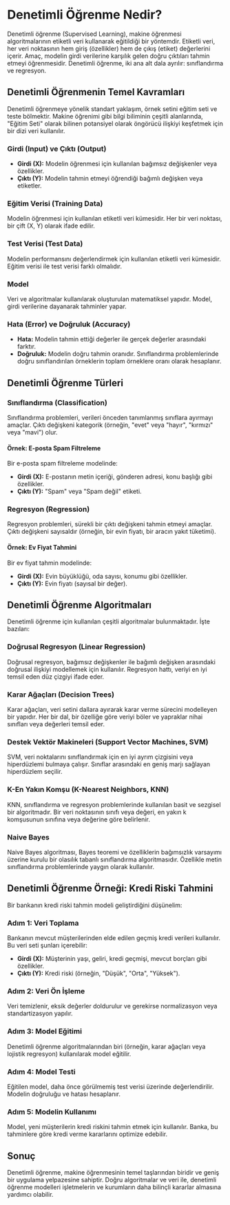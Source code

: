 # Denetimli Öğrenme Nedir?

Denetimli öğrenme (Supervised Learning), makine öğrenmesi algoritmalarının etiketli veri kullanarak eğitildiği bir yöntemdir. Etiketli veri, her veri noktasının hem giriş (özellikler) hem de çıkış (etiket) değerlerini içerir. Amaç, modelin girdi verilerine karşılık gelen doğru çıktıları tahmin etmeyi öğrenmesidir. Denetimli öğrenme, iki ana alt dala ayrılır: sınıflandırma ve regresyon.

## Denetimli Öğrenmenin Temel Kavramları
Denetimli öğrenmeye yönelik standart yaklaşım, örnek setini eğitim seti ve teste bölmektir. Makine öğrenimi gibi bilgi biliminin çeşitli alanlarında, "Eğitim Seti" olarak bilinen potansiyel olarak öngörücü ilişkiyi keşfetmek için bir dizi veri kullanılır. 

### Girdi (Input) ve Çıktı (Output)
- **Girdi (X):** Modelin öğrenmesi için kullanılan bağımsız değişkenler veya özellikler.
- **Çıktı (Y):** Modelin tahmin etmeyi öğrendiği bağımlı değişken veya etiketler.

### Eğitim Verisi (Training Data)
Modelin öğrenmesi için kullanılan etiketli veri kümesidir. Her bir veri noktası, bir çift (X, Y) olarak ifade edilir.

### Test Verisi (Test Data)
Modelin performansını değerlendirmek için kullanılan etiketli veri kümesidir. Eğitim verisi ile test verisi farklı olmalıdır.

### Model
Veri ve algoritmalar kullanılarak oluşturulan matematiksel yapıdır. Model, girdi verilerine dayanarak tahminler yapar.

### Hata (Error) ve Doğruluk (Accuracy)
- **Hata:** Modelin tahmin ettiği değerler ile gerçek değerler arasındaki farktır.
- **Doğruluk:** Modelin doğru tahmin oranıdır. Sınıflandırma problemlerinde doğru sınıflandırılan örneklerin toplam örneklere oranı olarak hesaplanır.

## Denetimli Öğrenme Türleri

### Sınıflandırma (Classification)
Sınıflandırma problemleri, verileri önceden tanımlanmış sınıflara ayırmayı amaçlar. Çıktı değişkeni kategorik (örneğin, "evet" veya "hayır", "kırmızı" veya "mavi") olur.

#### Örnek: E-posta Spam Filtreleme
Bir e-posta spam filtreleme modelinde:
- **Girdi (X):** E-postanın metin içeriği, gönderen adresi, konu başlığı gibi özellikler.
- **Çıktı (Y):** "Spam" veya "Spam değil" etiketi.

### Regresyon (Regression)
Regresyon problemleri, sürekli bir çıktı değişkeni tahmin etmeyi amaçlar. Çıktı değişkeni sayısaldır (örneğin, bir evin fiyatı, bir aracın yakıt tüketimi).

#### Örnek: Ev Fiyat Tahmini
Bir ev fiyat tahmin modelinde:
- **Girdi (X):** Evin büyüklüğü, oda sayısı, konumu gibi özellikler.
- **Çıktı (Y):** Evin fiyatı (sayısal bir değer).

## Denetimli Öğrenme Algoritmaları

Denetimli öğrenme için kullanılan çeşitli algoritmalar bulunmaktadır. İşte bazıları:

### Doğrusal Regresyon (Linear Regression)
Doğrusal regresyon, bağımsız değişkenler ile bağımlı değişken arasındaki doğrusal ilişkiyi modellemek için kullanılır. Regresyon hattı, veriyi en iyi temsil eden düz çizgiyi ifade eder.

### Karar Ağaçları (Decision Trees)
Karar ağaçları, veri setini dallara ayırarak karar verme sürecini modelleyen bir yapıdır. Her bir dal, bir özelliğe göre veriyi böler ve yapraklar nihai sınıfları veya değerleri temsil eder.

### Destek Vektör Makineleri (Support Vector Machines, SVM)
SVM, veri noktalarını sınıflandırmak için en iyi ayrım çizgisini veya hiperdüzlemi bulmaya çalışır. Sınıflar arasındaki en geniş marjı sağlayan hiperdüzlem seçilir.

### K-En Yakın Komşu (K-Nearest Neighbors, KNN)
KNN, sınıflandırma ve regresyon problemlerinde kullanılan basit ve sezgisel bir algoritmadır. Bir veri noktasının sınıfı veya değeri, en yakın k komşusunun sınıfına veya değerine göre belirlenir.

### Naive Bayes
Naive Bayes algoritması, Bayes teoremi ve özelliklerin bağımsızlık varsayımı üzerine kurulu bir olasılık tabanlı sınıflandırma algoritmasıdır. Özellikle metin sınıflandırma problemlerinde yaygın olarak kullanılır.

## Denetimli Öğrenme Örneği: Kredi Riski Tahmini

Bir bankanın kredi riski tahmin modeli geliştirdiğini düşünelim:

### Adım 1: Veri Toplama
Bankanın mevcut müşterilerinden elde edilen geçmiş kredi verileri kullanılır. Bu veri seti şunları içerebilir:
- **Girdi (X):** Müşterinin yaşı, geliri, kredi geçmişi, mevcut borçları gibi özellikler.
- **Çıktı (Y):** Kredi riski (örneğin, "Düşük", "Orta", "Yüksek").

### Adım 2: Veri Ön İşleme
Veri temizlenir, eksik değerler doldurulur ve gerekirse normalizasyon veya standartizasyon yapılır.

### Adım 3: Model Eğitimi
Denetimli öğrenme algoritmalarından biri (örneğin, karar ağaçları veya lojistik regresyon) kullanılarak model eğitilir.

### Adım 4: Model Testi
Eğitilen model, daha önce görülmemiş test verisi üzerinde değerlendirilir. Modelin doğruluğu ve hatası hesaplanır.

### Adım 5: Modelin Kullanımı
Model, yeni müşterilerin kredi riskini tahmin etmek için kullanılır. Banka, bu tahminlere göre kredi verme kararlarını optimize edebilir.

## Sonuç

Denetimli öğrenme, makine öğrenmesinin temel taşlarından biridir ve geniş bir uygulama yelpazesine sahiptir. Doğru algoritmalar ve veri ile, denetimli öğrenme modelleri işletmelerin ve kurumların daha bilinçli kararlar almasına yardımcı olabilir.
